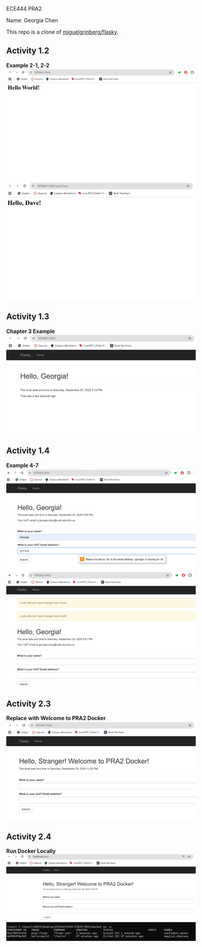 ECE444 PRA2

Name: Georgia Chen

This repo is a clone of [miguelgrinberg/flasky](https://github.com/miguelgrinberg/flasky).

## Activity 1.2

**Example 2-1, 2-2**
![Hello Example](screenshot/hello.png)
![Hello Dave Example](screenshot/hello-Dave.png)

## Activity 1.3

**Chapter 3 Example**
![Navigate bar Hello [your name] timestamp](screenshot/activity1.3.png)

## Activity 1.4

**Example 4-7**
![Prompts 1](screenshot/activity1.4.1.png)
![Prompts 2](screenshot/activity1.4.2.png)

## Activity 2.3

**Replace with Welcome to PRA2 Docker**
![Welcome to PRA2 Docker!](screenshot/activity2.3.png)

## Activity 2.4

**Run Docker Locally**
![Welcome to PRA2 Docker!](screenshot/activity2.4.1.png)
![Welcome to PRA2 Docker!](screenshot/activity2.4.2.png)

